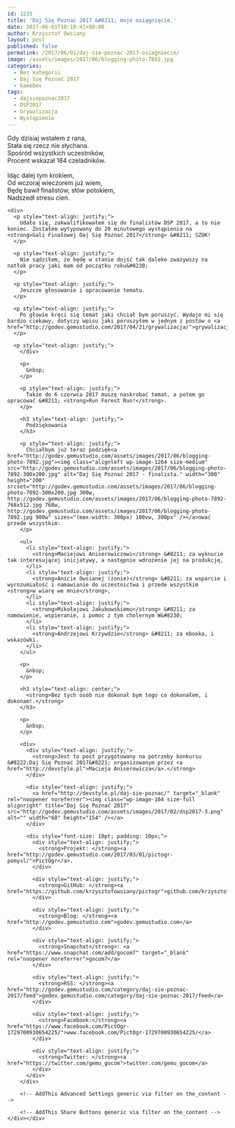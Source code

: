 ```yaml
---
id: 1235
title: 'Daj Się Poznać 2017 &#8211; moje osiągnięcie.'
date: 2017-06-01T10:10:41+00:00
author: Krzysztof Owsiany
layout: post
published: false
permalink: /2017/06/01/daj-sie-poznac-2017-osiagniecie/
image: /assets/images/2017/06/blogging-photo-7892.jpg
categories:
  - Bez kategorii
  - Daj Się Poznać 2017
  - GameDev
tags:
  - dajsiepoznac2017
  - DSP2017
  - Grywalizacja
  - Wystąpienie
---
```

<div id="dslc-theme-content">
  <div id="dslc-theme-content-inner">
    <div id="letter">
      Gdy dzisiaj wstałem z rana,<br /> Stała się rzecz nie słychana.<br /> Spośród wszystkich uczestników,<br /> Procent wskazał 184 czeladników.<br /> &nbsp;<br /> Idąc dalej tym krokiem,<br /> Od wczoraj wieczorem już wiem,<br /> Będę bawił finalistów, słów potokiem,<br /> Nadszedł stresu cień.
    </div>
    
    <div>
      <p style="text-align: justify;">
        Udało się, zakwalifikowałem się do finalistów DSP 2017, a to nie koniec. Zostałem wytypowany do 20 minutowego wystąpienia na <strong>Gali Finałowej Daj Się Poznać 2017</strong> &#8211; SZOK!
      </p>
      
      <p style="text-align: justify;">
        Nie sądziłem, że będę w stanie dojść tak daleko zważywszy na natłok pracy jaki mam od początku roku&#8230;
      </p>
      
      <p style="text-align: justify;">
        Jeszcze głosowanie i opracowanie tematu.
      </p>
      
      <p style="text-align: justify;">
        Po głowie kręci się temat jaki chciał bym poruszyć. Wydaje mi się bardzo ciekawy, dotyczy wpisu jaki poruszyłem w jednym z postów o <a href="http://godev.gemustudio.com/2017/04/21/grywalizacja/">grywalizacji</a>.
      </p>
      
      <p style="text-align: justify;">
        </div> 
        
        <p>
          &nbsp;
        </p>
        
        <p style="text-align: justify;">
          Także do 6 czerwca 2017 muszę naskrobać temat, a potem go opracować &#8211; <strong>Run Forest Run!</strong>.
        </p>
        
        <h3 style="text-align: justify;">
          Podziękowania
        </h3>
        
        <p style="text-align: justify;">
          Chciałbym już teraz podzięk<a href="http://godev.gemustudio.com/assets/images/2017/06/blogging-photo-7892.jpg"><img class="alignleft wp-image-1264 size-medium" src="http://godev.gemustudio.com/assets/images/2017/06/blogging-photo-7892-300x200.jpg" alt="Daj Się Poznać 2017 - finalista." width="300" height="200" srcset="http://godev.gemustudio.com/assets/images/2017/06/blogging-photo-7892-300x200.jpg 300w, http://godev.gemustudio.com/assets/images/2017/06/blogging-photo-7892-768x512.jpg 768w, http://godev.gemustudio.com/assets/images/2017/06/blogging-photo-7892.jpg 900w" sizes="(max-width: 300px) 100vw, 300px" /></a>ować przede wszystkim:
        </p>
        
        <ul>
          <li style="text-align: justify;">
            <strong>Maciejowi Aniserowiczowi</strong> &#8211; za wyknucie tak interesującej inicjatywy, a następnie wdrożenie jej na produkcję,
          </li>
          <li style="text-align: justify;">
            <strong>Anicie Owsianej (żonie)</strong> &#8211; za wsparcie i wyrozumiałość i namawianie do uczestnictwa i przede wszystkim <strong>w wiarę we mnie</strong>,
          </li>
          <li style="text-align: justify;">
            <strong>Mikołajowi Jakubowskiemu</strong> &#8211; za namówienie, wspieranie, i pomoc z tym cholernym W&#8230;
          </li>
          <li style="text-align: justify;">
            <strong>Andrzejowi Krzywdzie</strong> &#8211; za ebooka, i wskazówki.
          </li>
        </ul>
        
        <p>
          &nbsp;
        </p>
        
        <h3 style="text-align: center;">
          <strong>Bez tych osób nie dokonał bym tego co dokonałem, i dokonam!.</strong>
        </h3>
        
        <p>
          &nbsp;
        </p>
        
        <div>
          <div style="text-align: justify;">
            <strong>Jest to post przygotowany na potrzeby konkursu &#8222;Daj Się Poznać 2017&#8221; organizowanym przez <a href="http://devstyle.pl">Macieja Aniserowicza</a>.</strong>
          </div>
          
          <div style="text-align: justify;">
            <a href="http://devstyle.pl/daj-sie-poznac/" target="_blank" rel="noopener noreferrer"><img class="wp-image-104 size-full alignright" title="Daj Się Poznać 2017" src="http://godev.gemustudio.com/assets/images/2017/02/dsp2017-3.png" alt="" width="68" height="154" /></a>
          </div>
          
          <div style="font-size: 10pt; padding: 10px;">
            <div style="text-align: justify;">
              <strong>Projekt: </strong><a href="http://godev.gemustudio.com/2017/03/01/pictogr-pomysl/">PictOgr</a>.
            </div>
            
            <div style="text-align: justify;">
              <strong>GitHub: </strong><a href="https://github.com/krzysztofowsiany/pictogr">github.com/krzysztofowsiany/pictogr</a>
            </div>
            
            <div style="text-align: justify;">
              <strong>Blog: </strong><a href="http://godev.gemustudio.com">godev.gemustudio.com</a>
            </div>
            
            <div style="text-align: justify;">
              <strong>Snapchat</strong>: <a href="https://www.snapchat.com/add/gocom7" target="_blank" rel="noopener noreferrer">gocom7</a>
            </div>
            
            <div style="text-align: justify;">
              <strong>RSS: </strong><a href="http://godev.gemustudio.com/category/daj-sie-poznac-2017/feed">godev.gemustudio.com/category/daj-sie-poznac-2017/feed</a>
            </div>
            
            <div style="text-align: justify;">
              <strong>Facebook:</strong><a href="https://www.facebook.com/PictOgr-1729700930654225/">www.facebook.com/PictOgr-1729700930654225/</a>
            </div>
            
            <div style="text-align: justify;">
              <strong>Twitter: </strong><a href="https://twitter.com/gemu_gocom">twitter.com/gemu_gocom</a>
            </div>
          </div>
        </div>
        
        <!-- AddThis Advanced Settings generic via filter on the_content -->
        
        <!-- AddThis Share Buttons generic via filter on the_content --></div></div>
